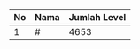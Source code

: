 | No | Nama            | Jumlah Level |
|----|-----------------|--------------|
| 1  | #    |    4653        |
